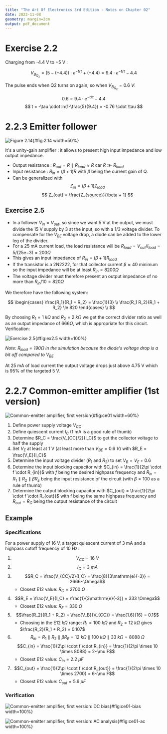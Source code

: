 ```yaml
---
title: "The Art Of Electronics 3rd Edition - Notes on Chapter 02"
date: 2023-11-08
geometry: margin=2cm
output: pdf_document
---
```


# Exercise 2.2

Charging from -4.4 V to +5 V :

$$
V_{B_{Q_2}} = (5 - (-4.4)) \cdot e^{-t/\tau} + (-4.4)
= 9.4 \cdot e^{-t/\tau} - 4.4
$$

The pulse ends when Q2 turns on again, so when $V_{B_{Q_2}} = 0.6~V$:

$$
0.6 = 9.4 \cdot e^{-t/\tau} - 4.4
$$
$$
t = -\tau \cdot ln(1-\frac{5}{9.4}) = -0.76 \cdot \tau
$$

# 2.2.3 Emitter follower

![Figure 2.14](figure_2.14.png){#fig:2.14 width=50%}

It's a unity-gain amplifier : it allows to present high input impedance and low output
impedance.

* Output resistance : $R_{out} = R \parallel R_{load} \approx R$ car $R \gg R_{load}$
* Input resistance : $R_{in} = (\beta + 1)R$ with $\beta$ being the current
  gain of Q.
* Can be generalized with
$$ Z_{in} = (\beta + 1) Z_{load} $$
$$ Z_{out} = \frac{Z_{source}}{\beta + 1} $$

## Exercise 2.5

* In a follower $V_{in} = V_{out}$, so since we want 5 V at the output, we must
  divide the 15 V supply by 3 at the input, so with a 1/3 voltage divider. To
  compensate for the $V_{BE}$ voltage drop, a diode can be added to the lower
  leg of the divider.
* For a 25 mA current load, the load resistance will be $R_{load} = V_{out} /
  I_{load} = 5 / (25\mathrm{e}{-3}) = 200 \Omega$
* This gives an input impedance of $R_{in} = (\beta + 1) R_{load}$
* If the transistor is a 2N2222, for that collector current $\beta \approx 40$
  minimum so the input impedance will be at least $R_{in} = 8200 \Omega$
* The voltage divider must therefore present an output impedance of no more than
  $R_{in}/10 = 820 \Omega$

We therefore have the following system:

$$
\begin{cases}
    \frac{R_1}{R_1 + R_2} = \frac{1}{3} \\
    \frac{R_1 R_2}{R_1 + R_2} \le 820
\end{cases} \\
$$

By choosing $R_1 = 1~k\Omega$ and $R_2 = 2~k\Omega$ we get the correct divider
ratio as well as an output impedance of $666 \Omega$, which is appropriate for
this circuit. Verification:


![Exercise 2.5](exercise_2.5.png){#fig:ex2.5 width=100%}

*Note: $R_{load} = 190\Omega$ in the simulation because the diode's voltage drop
is a bit off compared to $V_{BE}$*

At 25 mA of load current the output voltage drops just above 4.75 V which is 95%
of the targeted 5 V.

# 2.2.7 Common-emitter amplifier (1st version)

![Common-emitter amplifier, first version](common-emitter-01.png){#fig:ce01 width=60%}

1. Define power supply voltage $V_{CC}$
1. Define quiescent current $I_C$ (1 mA is a good rule of thumb)
1. Determine $R_C = \frac{V_{CC}/2}{I_C}$ to get the collector voltage to half
   the supply
1. Set $V_{E}$ at least at 1 V (at least more than $V_{BE} = 0.6~V$) with $R_E =
   \frac{V_E}{I_C}$
1. Determine the input voltage divider ($R_1$ and $R_2$) to set $V_{B} = V_{E} + 0.6$
1. Determine the input blocking capacitor with $C_{in} = \frac{1}{2\pi \cdot f
   \cdot R_{in}}$ with $f$ being the desired
   highpass frequency and $R_{in} = R_1 \parallel R_2 \parallel \beta R_E$
   being the input resistance of the circuit (with $\beta = 100$ as a rule of thumb)
1. Determine the output blocking capacitor with $C_{out} = \frac{1}{2\pi \cdot f
   \cdot R_{out}}$ with f being the same highpass frequency and $R_{out} = R_C$
   being the output resistance of the circuit

## Example

### Specifications

For a power supply of 16 V, a target quiescent current of 3 mA and a highpass
cutoff frequency of 10 Hz:

1. $$V_{CC} = 16~V$$
1. $$I_C = 3~mA$$
1. $$R_C = \frac{V_{CC}/2}{I_C} = \frac{8}{3\mathrm{e}{-3}} = 2666~\Omega$$
    * Closest E12 value: $R_C = 2700~\Omega$
1. $$R_E = \frac{V_E}{I_C} = \frac{1}{3\mathrm{e}{-3}} = 333 \Omega$$
    * Closest E12 value: $R_E = 330~\Omega$
1. $$\frac{R_2}{R_1 + R_2} = \frac{V_B}{V_{CC}} = \frac{1.6}{16} = 0.1$$
    * Choosing in the E12 $k\Omega$ range: $R_1 = 100~k\Omega$ and $R_2 =
      12~k\Omega$ gives $\frac{R_2}{R_1 + R_2} = 0.107$
1. $$R_{in} = R_1 \parallel R_2 \parallel \beta R_E = 12~k\Omega \parallel
   100~k\Omega \parallel 33~k\Omega = 8088~\Omega$$
   $$C_{in} = \frac{1}{2\pi \cdot f \cdot R_{in}} = \frac{1}{2\pi \times 10
   \times 8088} = 2~\mu F$$
    * Closest E12 value: $C_{in} = 2.2~\mu F$
1. $$C_{out} = \frac{1}{2\pi \cdot f \cdot R_{out}} = \frac{1}{2\pi \times 10
   \times 2700} = 6~\mu F$$
    * Closest E12 value: $C_{out} = 5.6~\mu F$

### Verification

![Common-emitter amplifier, first version: DC bias](common-emitter-01_bias.png){#fig:ce01-bias width=100%}

![Common-emitter amplifier, first version: AC analysis](common-emitter-01_ac.png){#fig:ce01-ac width=100%}
